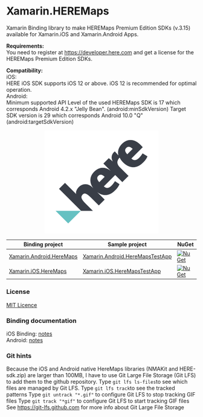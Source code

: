 # Xamarin.HEREMaps
Xamarin Binding library to make HEREMaps Premium Edition SDKs (v.3.15) available for Xamarin.iOS and Xamarin.Android Apps.

**Requirements:**<br>
You need to register at https://developer.here.com and get a license for the HEREMaps Premium Edition SDKs.

**Compatibility:**<br>
iOS: <br>
HERE iOS SDK supports iOS 12 or above. iOS 12 is recommended for optimal operation.
<br>
Android: <br>
Minimum supported API Level of the used HEREMaps SDK is 17 which corresponds Android 4.2.x "Jelly Bean". (android:minSdkVersion)
Target SDK version is 29 which corresponds Android 10.0 "Q" (android:targetSdkVersion)

<p align="center">
<img src="docs/icons/HERE_logo.png" width="300">
</p>

| Binding project                                     | Sample project                                            | NuGet                                     |
|---------------------------------------------|---------------------------------------------------|-------------------------------------------|
| [Xamarin.Android.HereMaps][binding-android] | [Xamarin.Android.HereMapsTestApp][android-sample] | [![NuGet](https://img.shields.io/nuget/v/Xamarin.Android.HereMaps.svg?label=NuGet)](https://www.nuget.org/packages/Xamarin.Android.HereMaps/) |
| [Xamarin.iOS.HereMaps][binding-ios]         | [Xamarin.iOS.HereMapsTestApp][ios-sample]         | [![NuGet](https://img.shields.io/nuget/v/Xamarin.iOS.HereMaps.svg?label=NuGet)](https://www.nuget.org/packages/Xamarin.iOS.HereMaps/)         |


[official-docs-sdk-android]: https://developer.here.com/documentation/android-premium/3.15/dev_guide/topics/user-guide.html
[official-docs-sdk-ios]: https://developer.here.com/documentation/ios-premium/3.15/dev_guide/topics/user-guide.html

[binding-android]: Xamarin.Android.HEREMaps/
[binding-ios]: Xamarin.iOS.HEREMaps/

[android-sample]: Xamarin.Android.HereMapsTestApp/
[ios-sample]: Xamarin.iOS.HereMapsTestApp/

### License
[MIT Licence](LICENSE) 

### Binding documentation
iOS Binding: [notes](Xamarin.iOS.HEREMaps/ios-binding-notes.md)<br>
Android: [notes](Xamarin.Android.HEREMaps/android-binding-notes.md)<br>

### Git hints
Because the iOS and Android native HereMaps libraries (NMAKit and HERE-sdk.zip) are larger than 100MB, I have to use Git Large File Storage (Git LFS) to add them to the github repository.
Type `git lfs ls-files`to see which files are managed by Git LFS.
Type `git lfs track`to see the tracked patterns
Type `git untrack "*.gif"` to configure Git LFS to stop tracking GIF files
Type `git track "*gif"` to configure Git LFS to start tracking GIF files
See https://git-lfs.github.com for more info about Git Large File Storage